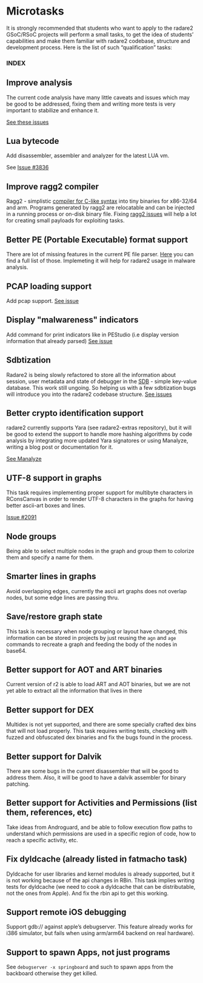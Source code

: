 # Microtasks

It is strongly recommended that students who want to apply to the radare2 GSoC/RSoC projects will perform a small tasks, to get the idea of students’ capabilities and make them familiar with radare2 codebase, structure and development process. Here is the list of such “qualification” tasks:

### INDEX

## Improve analysis

The current code analysis have many little caveats and issues which may be good to be addressed, fixing them and writing more tests is very important to stabilize and enhance it.

[See these issues](https://github.com/radare/radare2/issues?q=is%3Aissue+is%3Aopen+label%3Aanal)

## Lua bytecode
Add disassembler, assembler and analyzer for the latest LUA vm.

See [Issue #3836](https://github.com/radare/radare2/issues/3836)

## Improve ragg2 compiler
Ragg2 - simplistic [compiler for C-like syntax](http://radare.today/posts/payloads-in-c/) into tiny binaries for x86-32/64 and arm. Programs generated by ragg2 are relocatable and can be injected in a running process or on-disk binary file. Fixing [ragg2 issues](https://github.com/radare/radare2/issues?q=is%3Aopen+is%3Aissue+label%3Aragg2) will help a lot for creating small payloads for exploiting tasks.

## Better PE (Portable Executable) format support
There are lot of missing features in the current PE file parser. [Here](https://github.com/radare/radare2/issues/921) you can find a full list of those. Implemeting it will help for radare2 usage in malware analysis.

## PCAP loading support
Add pcap support. [See issue](https://github.com/radare/radare2/issues/3574)

## Display "malwareness" indicators
Add command for print indicators like in PEStudio (i.e display version information that already parsed) [See issue](https://github.com/radare/radare2/issues/4128)

## Sdbtization
Radare2 is being slowly refactored to store all the information about session, user metadata and state of debugger in the [SDB](https://github.com/radare/sdb) - simple key-value database. This work still ungoing. So helping us with a few sdbtization bugs will introduce you into the radare2 codebase structure.
[See issues](https://github.com/radare/radare2/issues?q=is%3Aopen+is%3Aissue+label%3Asdbtization)

## Better crypto identification support

radare2 currently supports Yara (see radare2-extras repository), but it will be good to extend the support to handle more hashing algorithms by code analysis by integrating more updated Yara signatores or using Manalyze, writing a blog post or documentation for it.

[See Manalyze](https://github.com/JusticeRage/Manalyze)

## UTF-8 support in graphs

This task requires implementing proper support for multibyte characters in RConsCanvas in order to render UTF-8 characters in the graphs for having better ascii-art boxes and lines.

[Issue #2091](https://github.com/radare/radare2/issues/2091)

## Node groups

Being able to select multiple nodes in the graph and group them to colorize them and specify a name for them.

## Smarter lines in graphs

Avoid overlapping edges, currently the ascii art graphs does not overlap nodes, but some edge lines are passing thru.

## Save/restore graph state

This task is necessary when node grouping or layout have changed, this information can be stored in projects by just reusing the `agn` and `age` commands to recreate a graph and feeding the body of the nodes in base64.

## Better support for AOT and ART binaries

Current version of r2 is able to load ART and AOT binaries, but we are not yet able to extract all the information that lives in there

## Better support for DEX

Multidex is not yet supported, and there are some specially crafted dex bins that will not load properly. This task requires writing tests, checking with fuzzed and obfuscated dex binaries and fix the bugs found in the process.

## Better support for Dalvik

There are some bugs in the current disassembler that will be good to address them. Also, it will be good to have a dalvik assembler for binary patching.

## Better support for Activities and Permissions (list them, references, etc)

Take ideas from Androguard, and be able to follow execution flow paths to understand which permissions are used in a specific region of code, how to reach a specific activity, etc.

## Fix dyldcache (already listed in fatmacho task)

Dyldcache for user libraries and kernel modules is already supported, but it is not working because of the api changes in RBin. This task implies writing tests for dyldcache (we need to cook a dyldcache that can be distributable, not the ones from Apple). And fix the rbin api to get this working.

## Support remote iOS debugging

Support gdb:// against apple’s debugserver. This feature already works for i386 simulator, but fails when using arm/arm64 backend on real hardware).

## Support to spawn Apps, not just programs
See `debugserver -x springboard` and such to spawn apps from the backboard otherwise they get killed.


